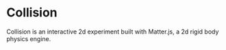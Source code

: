 # Collision
Collision is an interactive 2d experiment built with Matter.js, a 2d rigid body physics engine.
